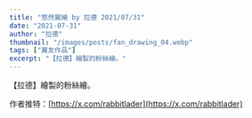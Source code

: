 ```yaml
---
title: "悠然翼繪 by 拉德 2021/07/31"
date: "2021-07-31"
author: "拉德"
thumbnail: "/images/posts/fan_drawing_04.webp"
tags: ["翼友作品"]
excerpt: "【拉德】繪製的粉絲繪。"
---
```

【拉德】繪製的粉絲繪。

作者推特：[https://x.com/rabbitlader](https://x.com/rabbitlader)
